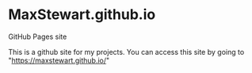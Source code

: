 # MaxStewart.github.io
GitHub Pages site

This is a github site for my projects.
You can access this site by going to "https://maxstewart.github.io/"
